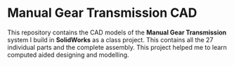 # Manual Gear Transmission CAD
This repository contains the CAD models of the **Manual Gear Transmission** system I build in **SolidWorks** as a class project. This contains all the 27 individual parts and the complete assembly. This project helped me to learn computed aided designing and modelling. 
